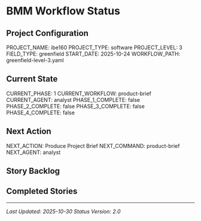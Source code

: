 # BMM Workflow Status

## Project Configuration

PROJECT_NAME: ibe160
PROJECT_TYPE: software
PROJECT_LEVEL: 3
FIELD_TYPE: greenfield
START_DATE: 2025-10-24
WORKFLOW_PATH: greenfield-level-3.yaml

## Current State

CURRENT_PHASE: 1
CURRENT_WORKFLOW: product-brief
CURRENT_AGENT: analyst
PHASE_1_COMPLETE: false
PHASE_2_COMPLETE: false
PHASE_3_COMPLETE: false
PHASE_4_COMPLETE: false

## Next Action

NEXT_ACTION: Produce Project Brief
NEXT_COMMAND: product-brief
NEXT_AGENT: analyst

## Story Backlog



## Completed Stories



---

_Last Updated: 2025-10-30_
_Status Version: 2.0_